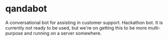 # qandabot
A conversational bot for assisting in customer support. Hackathon bot. 
It is currently not ready to be used, but we're on getting this to be more multi-purpose and running on a server somewhere.

